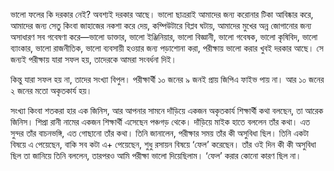 ভালো ফলের কি দরকার নেই? অবশ্যই দরকার আছে। ভালো ছাত্ররাই আমাদের জন্য করোনার টিকা আবিষ্কার করে, আমাদের জন্য সেতু কিংবা জাহাজের নকশা করে দেয়, কম্পিউটারে বিপ্লব ঘটায়, আমাদের মুখের অন্ন জোগানোর জন্য অসাধারণ সব গবেষণা করে—ভালো ডাক্তার, ভালো ইঞ্জিনিয়ার, ভালো বিজ্ঞানী, ভালো গবেষক, ভালো কৃষিবিদ, ভালো ব্যাংকার, ভালো রাজনীতিক, ভালো ব্যবসায়ী হওয়ার জন্য পড়াশোনা করা, পরীক্ষায় ভালো করার খুবই দরকার আছে। সে জন্যই পরীক্ষায় যারা সফল হয়, তাদেরকে আমরা সংবর্ধনা দিই।

কিন্তু যারা সফল হয় না, তাদের সংখ্যা বিপুল। পরীক্ষার্থী ১০ জনের ৯ জনই প্রায় জিপিএ ফাইভ পায় না। আর ১০ জনের ২ জনের মতো অকৃতকার্য হয়।

সংখ্যা কিংবা শতকরা হার এক জিনিস, আর আপনার সামনে দাঁড়িয়ে একজন অকৃতকার্য শিক্ষার্থী কথা বলছেন, তা আরেক জিনিস। শিপ্রা রানী নামের একজন শিক্ষার্থী এসেছেন পঞ্চগড় থেকে। দাঁড়িয়ে মাইক হাতে বললেন তাঁর কথা। এত সুন্দর তাঁর বাচনভঙ্গি, এত গোছানো তাঁর কথা। তিনি জানালেন, পরীক্ষার সময় তাঁর কী অসুবিধা ছিল। তিনি একটা বিষয়ে এ পেয়েছেন, বাকি সব কটা এ+ পেয়েছেন, শুধু রসায়ন বিষয়ে ‘ফেল’ করেছেন। তাঁর ওই দিন কী কী অসুবিধা ছিল তা জানিয়ে তিনি বললেন, তারপরও আমি পরীক্ষা ভালো দিয়েছিলাম। ‘ফেল’ করার কোনো কারণ ছিল না।
